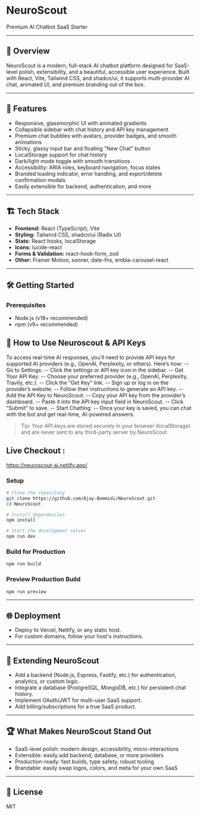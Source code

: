 # NeuroScout

Premium AI Chatbot SaaS Starter

---

## 🧠 Overview
NeuroScout is a modern, full-stack AI chatbot platform designed for SaaS-level polish, extensibility, and a beautiful, accessible user experience. Built with React, Vite, Tailwind CSS, and shadcn/ui, it supports multi-provider AI chat, animated UI, and premium branding out of the box.

---

## 🚀 Features
- Responsive, glassmorphic UI with animated gradients
- Collapsible sidebar with chat history and API key management
- Premium chat bubbles with avatars, provider badges, and smooth animations
- Sticky, glassy input bar and floating "New Chat" button
- LocalStorage support for chat history
- Dark/light mode toggle with smooth transitions
- Accessibility: ARIA roles, keyboard navigation, focus states
- Branded loading indicator, error handling, and export/delete confirmation modals
- Easily extensible for backend, authentication, and more

---

## 🏗️ Tech Stack
- **Frontend:** React (TypeScript), Vite
- **Styling:** Tailwind CSS, shadcn/ui (Radix UI)
- **State:** React hooks, localStorage
- **Icons:** lucide-react
- **Forms & Validation:** react-hook-form, zod
- **Other:** Framer Motion, sonner, date-fns, embla-carousel-react

---

## 🛠️ Getting Started

### Prerequisites
- Node.js (v18+ recommended)
- npm (v9+ recommended)

## 🔑 How to Use Neuroscout & API Keys
To access real-time AI responses, you’ll need to provide API keys for supported AI providers (e.g., OpenAI, Perplexity, or others). Here’s how:
-- Go to Settings:
-- Click the settings or API key icon in the sidebar.
-- Get Your API Key:
-- Choose your preferred provider (e.g., OpenAI, Perplexity, Travily, etc.).
-- Click the “Get Key” link.
-- Sign up or log in on the provider’s website.
-- Follow their instructions to generate an API key.
-- Add the API Key to NeuroScout:
-- Copy your API key from the provider’s dashboard.
-- Paste it into the API key input field in NeuroScout.
-- Click “Submit” to save.
-- Start Chatting:
-- Once your key is saved, you can chat with the bot and get real-time, AI-powered answers.
> Tip: Your API keys are stored securely in your browser (localStorage) and are never sent to any third-party server by NeuroScout.

## Live Checkout :
https://neuroscout-ai.netlify.app/

### Setup
```sh
# Clone the repository
git clone https://github.com/Ajay-Bommidi/NeuroScout.git
cd NeuroScout

# Install dependencies
npm install

# Start the development server
npm run dev
```

### Build for Production
```sh
npm run build
```

### Preview Production Build
```sh
npm run preview
```

---

## 🌐 Deployment
- Deploy to Vercel, Netlify, or any static host.
- For custom domains, follow your host's instructions.

---

## 🧩 Extending NeuroScout
- Add a backend (Node.js, Express, Fastify, etc.) for authentication, analytics, or custom logic.
- Integrate a database (PostgreSQL, MongoDB, etc.) for persistent chat history.
- Implement OAuth/JWT for multi-user SaaS support.
- Add billing/subscriptions for a true SaaS product.

---

## 🏆 What Makes NeuroScout Stand Out
- SaaS-level polish: modern design, accessibility, micro-interactions
- Extensible: easily add backend, database, or more providers
- Production-ready: fast builds, type safety, robust tooling
- Brandable: easily swap logos, colors, and meta for your own SaaS

---

## 📄 License
MIT
